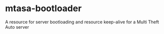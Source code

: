 # mtasa-bootloader
A resource for server bootloading and resource keep-alive for a Multi Theft Auto server
